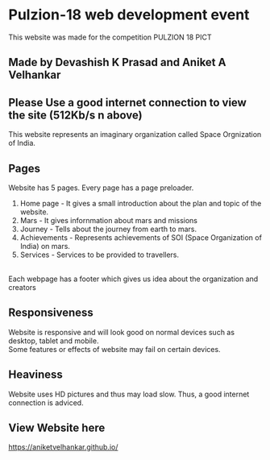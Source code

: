 # Pulzion-18 web development event
This website was made for the competition PULZION 18 PICT
## Made by Devashish K Prasad and Aniket A Velhankar
## Please Use a good internet connection to view the site (512Kb/s n above)

This website represents an imaginary organization called Space Orgnization of India.<br>
## Pages
Website has 5 pages. Every page has a page preloader.<br>
1. Home page - It gives a small introduction about the plan and topic of the website. <br>
2. Mars - It gives infornmation about mars and missions <br>
3. Journey - Tells about the journey from earth to mars. <br>
4. Achievements - Represents achievements of SOI (Space Organization of India) on mars. <br>
5. Services - Services to be provided to travellers. <br>
<br>
Each webpage has a footer which gives us idea about the organization and creators<br>

## Responsiveness
Website is responsive and will look good on normal devices such as desktop, tablet and mobile.<br>
Some features or effects of website may fail on certain devices.<br>

## Heaviness
Website uses HD pictures and thus may load slow. Thus, a good internet connection is adviced.

## View Website here
https://aniketvelhankar.github.io/
